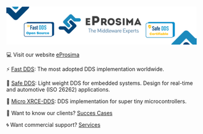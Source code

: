 [![eProsima](https://raw.githubusercontent.com/eProsima/.github/main/profile/eprosima_github_banner.png)](https://eprosima.com/)

💻 Visit our website [eProsima](https://eprosima.com/) 

⚡ [Fast DDS](https://github.com/eProsima/Fast-DDS): The most adopted DDS implementation worldwide.

🔐 [Safe DDS](https://www.eprosima.com/index.php/products-all/eprosima-safe-dds): Light weight DDS for embedded systems. Design for real-time and automotive (ISO 26262) applications.

🤖 [Micro XRCE-DDS](https://github.com/eProsima/Micro-XRCE-DDS): DDS implementation for super tiny microcontrollers.

🔆 Want to know our clients? [Succes Cases](https://www.eprosima.com/index.php/resources-all/success-cases)

🌀 Want commercial support? [Services](https://www.eprosima.com/index.php/services-all)
